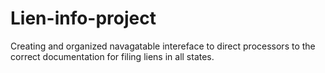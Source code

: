 # Lien-info-project
Creating and organized navagatable intereface to direct processors to the correct documentation for filing liens in all states.
